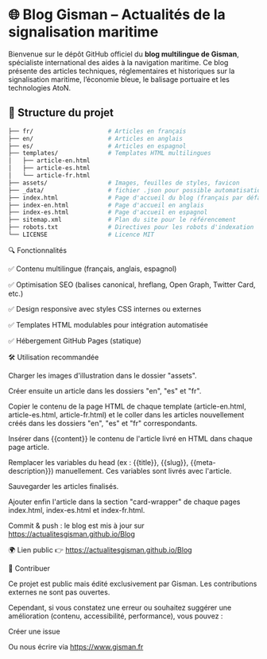 # 🌐 Blog Gisman – Actualités de la signalisation maritime

Bienvenue sur le dépôt GitHub officiel du **blog multilingue de Gisman**, spécialiste international des aides à la navigation maritime. Ce blog présente des articles techniques, réglementaires et historiques sur la signalisation maritime, l’économie bleue, le balisage portuaire et les technologies AtoN.

## 📁 Structure du projet

```bash
├── fr/                     # Articles en français
├── en/                     # Articles en anglais
├── es/                     # Articles en espagnol
├── templates/              # Templates HTML multilingues
│   ├── article-en.html
│   ├── article-es.html
│   └── article-fr.html
├── assets/                 # Images, feuilles de styles, favicon
├── _data/                  # fichier .json pour possible automatisation future
├── index.html              # Page d'accueil du blog (français par défaut)
├── index-en.html           # Page d'accueil en anglais
├── index-es.html           # Page d'accueil en espagnol
├── sitemap.xml             # Plan du site pour le référencement
├── robots.txt              # Directives pour les robots d'indexation
└── LICENSE                 # Licence MIT
```


🔍 Fonctionnalités

✅ Contenu multilingue (français, anglais, espagnol)

✅ Optimisation SEO (balises canonical, hreflang, Open Graph, Twitter Card, etc.)

✅ Design responsive avec styles CSS internes ou externes

✅ Templates HTML modulables pour intégration automatisée

✅ Hébergement GitHub Pages (statique)

🛠️ Utilisation recommandée

Charger les images d'illustration dans le dossier "assets".

Créer ensuite un article dans les dossiers "en", "es" et "fr".

Copier le contenu de la page HTML de chaque template (article-en.html, article-es.html, article-fr.html) et le coller dans les articles nouvellement créés dans les dossiers "en", "es" et "fr" correspondants.

Insérer dans {{content}} le contenu de l'article livré en HTML dans chaque page article.

Remplacer les variables du head (ex : {{title}}, {{slug}}, {{meta-description}}) manuellement. Ces variables sont livrés avec l'article.

Sauvegarder les articles finalisés.

Ajouter enfin l'article dans la section "card-wrapper" de chaque pages index.html, index-es.html et index-fr.html.

Commit & push : le blog est mis à jour sur https://actualitesgisman.github.io/Blog

🌍 Lien public
👉 https://actualitesgisman.github.io/Blog

🤝 Contribuer

Ce projet est public mais édité exclusivement par Gisman. Les contributions externes ne sont pas ouvertes.

Cependant, si vous constatez une erreur ou souhaitez suggérer une amélioration (contenu, accessibilité, performance), vous pouvez :

Créer une issue

Ou nous écrire via https://www.gisman.fr
